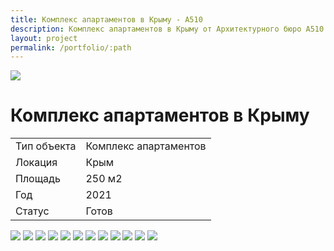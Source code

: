 ```yaml
---
title: Комплекс апартаментов в Крыму - А510
description: Комплекс апартаментов в Крыму от Архитектурного бюро А510.
layout: project
permalink: /portfolio/:path
---
```


<div id="banner">
    <img src="/images/dom-v-krymu/banner.jpg">
    <h1>Комплекс апартаментов в Крыму</h1>
</div>
<main id="main">
    <div id="project-wrapper">
        <div class="table-wrapper">
            <table>
                <tbody>
                    <tr>
                        <td>Тип объекта</td>
                        <td>Комплекс апартаментов</td>
                    </tr>
                    <tr>
                        <td>Локация</td>
                        <td>Крым</td>
                    </tr>
                    <tr>
                        <td>Площадь</td>
                        <td>250 м2</td>
                    </tr>
                    <tr>
                        <td>Год</td>
                        <td>2021</td>
                    </tr>
                    <tr>
                        <td>Статус</td>
                        <td>Готов</td>
                    </tr>
                </tbody>
            </table>
        </div>
    </div>
    <div id="project-photo">
        <img class="image fit small" src="/images/dom-v-krymu/01.jpg">
        <img class="image fit small" src="/images/dom-v-krymu/02.jpg">
        <img class="image fit medium" src="/images/dom-v-krymu/04.jpg">
        <img class="image fit small" loading="lazy" src="/images/dom-v-krymu/05.jpg">
        <img class="image fit small" loading="lazy" src="/images/dom-v-krymu/06.jpg">
        <img class="image fit small" loading="lazy" src="/images/dom-v-krymu/07.jpg">
        <img class="image fit small" loading="lazy" src="/images/dom-v-krymu/08.jpg">
        <img class="image fit medium" loading="lazy" src="/images/dom-v-krymu/09.jpg">
        <img class="image fit small" loading="lazy" src="/images/dom-v-krymu/10.jpg">
        <img class="image fit medium" loading="lazy" src="/images/dom-v-krymu/11.jpg">
        <img class="image fit small" loading="lazy" src="/images/dom-v-krymu/12.jpg">
        <img class="image fit small" loading="lazy" src="/images/dom-v-krymu/13.jpg">
    </div>
</main>